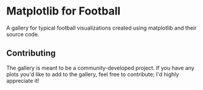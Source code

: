 # Matplotlib for Football

A gallery for typical football visualizations created using matplotlib and their source code.

## Contributing

The gallery is meant to be a community-developed project. If you have any plots you'd like to add to the gallery, feel free to contribute; I'd highly appreciate it!
